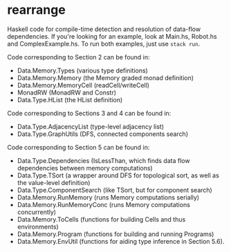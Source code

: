 # rearrange

Haskell code for compile-time detection and resolution of data-flow dependencies.
If you're looking for an example, look at Main.hs, Robot.hs and ComplexExample.hs.
To run both examples, just use `stack run`.

Code corresponding to Section 2 can be found in:
* Data.Memory.Types (various type definitions)
* Data.Memory.Memory (the Memory graded monad definition)
* Data.Memory.MemoryCell (readCell/writeCell)
* MonadRW (MonadRW and Constr)
* Data.Type.HList (the HList definition)

Code corresponding to Sections 3 and 4 can be found in:
* Data.Type.AdjacencyList (type-level adjacency list)
* Data.Type.GraphUtils (DFS, connected components search)

Code corresponding to Section 5 can be found in:
* Data.Type.Dependencies (IsLessThan, which finds data flow dependencies between memory computations)
* Data.Type.TSort (a wrapper around DFS for topological sort, as well as the value-level definition)
* Data.Type.ComponentSearch (like TSort, but for component search)
* Data.Memory.RunMemory (runs Memory computations serially)
* Data.Memory.RunMemoryConc (runs Memory computations concurrently)
* Data.Memory.ToCells (functions for building Cells and thus environments)
* Data.Memory.Program (functions for building and running Programs)
* Data.Memory.EnvUtil (functions for aiding type inference in Section 5.6).
